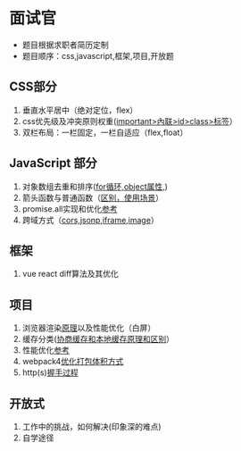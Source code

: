 # 面试官

* 题目根据求职者简历定制
* 题目顺序：css,javascript,框架,项目,开放题


## CSS部分

1. 垂直水平居中（绝对定位，flex）
2. css优先级及冲突原则权重([important>內联>id>class>标签](css/优先级.md)）
3. 双栏布局：一栏固定，一栏自适应（flex,float）


## JavaScript 部分
1. 对象数组去重和排序([for循环,object属性,](algorithm/array/unique.md))
2. 箭头函数与普通函数（[区别，使用场景](javascript/arrow-function.md)）
3. promise.all实现和优化[参考](javascript/promise.md)
4. 跨域方式（[cors,jsonp,iframe,image](https://github.com/shuch/blog/issues/18)）


## 框架
1. vue react diff算法及其优化


## 项目
1. 浏览器渲染[原理](https://github.com/shuch/blog/issues/17)以及性能优化（白屏）
2. 缓存分类([协商缓存和本地缓存原理和区别](https://github.com/shuch/blog/issues/19)）
3. 性能优化[参考](performance-checklist.md)
4. webpack4[优化打包体积方式](engineer/webpack-opt.md)
5. http(s)[握手过程](network/https.md)


## 开放式
1. 工作中的挑战，如何解决(印象深的难点)
2. 自学途径


